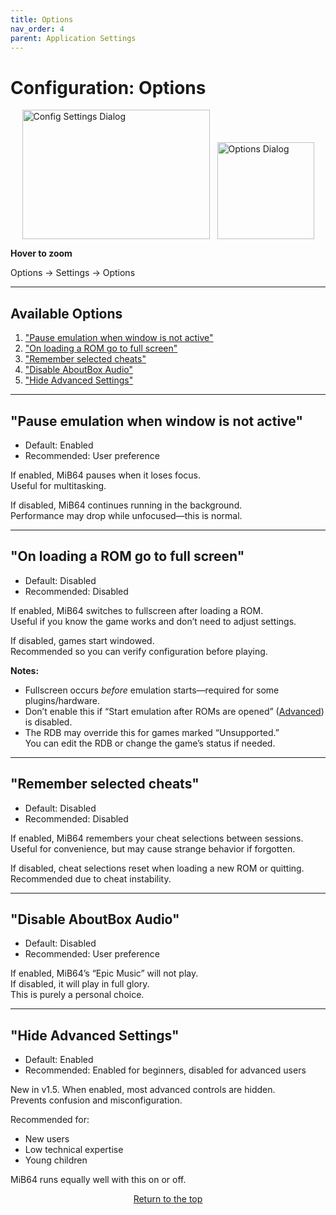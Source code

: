 ```yaml
---
title: Options
nav_order: 4
parent: Application Settings
---
```


<style>
.zoom-pair {
  display: flex;
  gap: 12px;
  align-items: flex-end;
  justify-content: flex-start;
  position: relative;
  margin-left: auto;
  margin-right: auto;
  width: max-content;
  text-align: left;
}
.zoom-on-hover {
  display: inline-block;
  position: relative;
}
.zoom-on-hover img {
  display: block;
  cursor: zoom-in;
  transition: transform 0.3s ease;
  transform-origin: left center;
  position: relative;
  z-index: 1;
}
.zoom-on-hover:hover img {
  transform: scale(1.5);
}
.zoom-pair .zoom-on-hover:first-child:hover img {
  z-index: 9999;
}
.zoom-pair .zoom-on-hover:last-child:hover img {
  z-index: 100;
}
</style>

# Configuration: Options

<div class="zoom-pair">
  <div class="zoom-on-hover">
    <img src="/manual/assets/images/config-settings.png" alt="Config Settings Dialog" width="300" height="207" />
  </div>
  <div class="zoom-on-hover">
    <img src="/manual/assets/images/app-options-defuult.png" alt="Options Dialog" width="155" />
  </div>
</div>
<p><strong>Hover to zoom</strong></p>

Options → Settings → Options

---

## Available Options

1. ["Pause emulation when window is not active"](#o1)
2. ["On loading a ROM go to full screen"](#o2)
3. ["Remember selected cheats"](#o3)
4. ["Disable AboutBox Audio"](#o4)
5. ["Hide Advanced Settings"](#o5)

---

## <a name="o1"></a>"Pause emulation when window is not active"

- Default: Enabled  
- Recommended: User preference

If enabled, MiB64 pauses when it loses focus.  
Useful for multitasking.

If disabled, MiB64 continues running in the background.  
Performance may drop while unfocused—this is normal.

---

## <a name="o2"></a>"On loading a ROM go to full screen"

- Default: Disabled  
- Recommended: Disabled

If enabled, MiB64 switches to fullscreen after loading a ROM.  
Useful if you know the game works and don’t need to adjust settings.

If disabled, games start windowed.  
Recommended so you can verify configuration before playing.

**Notes:**

- Fullscreen occurs *before* emulation starts—required for some plugins/hardware.
- Don’t enable this if “Start emulation after ROMs are opened” ([Advanced](app-advanced.md#o1)) is disabled.
- The RDB may override this for games marked “Unsupported.”  
  You can edit the RDB or change the game’s status if needed.

---

## <a name="o3"></a>"Remember selected cheats"

- Default: Disabled  
- Recommended: Disabled

If enabled, MiB64 remembers your cheat selections between sessions.  
Useful for convenience, but may cause strange behavior if forgotten.

If disabled, cheat selections reset when loading a new ROM or quitting.  
Recommended due to cheat instability.

---

## <a name="o4"></a>"Disable AboutBox Audio"

- Default: Disabled  
- Recommended: User preference

If enabled, MiB64’s “Epic Music” will not play.  
If disabled, it will play in full glory.  
This is purely a personal choice.

---

## <a name="o5"></a>"Hide Advanced Settings"

- Default: Enabled  
- Recommended: Enabled for beginners, disabled for advanced users

New in v1.5. When enabled, most advanced controls are hidden.  
Prevents confusion and misconfiguration.

Recommended for:

- New users
- Low technical expertise
- Young children

MiB64 runs equally well with this on or off.

<p style="text-align:center"><a href="#">Return to the top</a></p>

<!-- ClauseEcho: Options Configuration Protocol Complete -->
